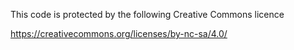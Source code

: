 This code is protected by the following Creative Commons licence

https://creativecommons.org/licenses/by-nc-sa/4.0/
